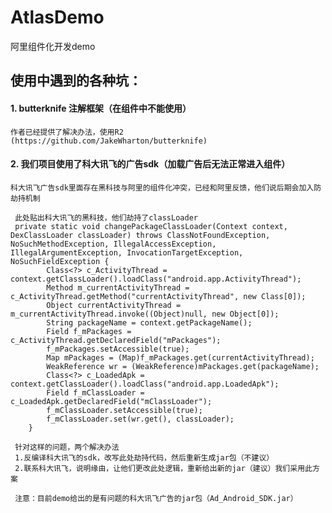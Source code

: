 # AtlasDemo
阿里组件化开发demo

## 使用中遇到的各种坑：

  #### 1. butterknife 注解框架（在组件中不能使用）
    
    作者已经提供了解决办法，使用R2
    (https://github.com/JakeWharton/butterknife)
 
  #### 2. 我们项目使用了科大讯飞的广告sdk（加载广告后无法正常进入组件）
    
    科大讯飞广告sdk里面存在黑科技与阿里的组件化冲突，已经和阿里反馈，他们说后期会加入防劫持机制
     
     此处贴出科大讯飞的黑科技，他们劫持了classLoader
     private static void changePackageClassLoader(Context context, DexClassLoader classLoader) throws ClassNotFoundException, NoSuchMethodException, IllegalAccessException, IllegalArgumentException, InvocationTargetException, NoSuchFieldException {
            Class<?> c_ActivityThread = context.getClassLoader().loadClass("android.app.ActivityThread");
            Method m_currentActivityThread = c_ActivityThread.getMethod("currentActivityThread", new Class[0]);
            Object currentActivityThread = m_currentActivityThread.invoke((Object)null, new Object[0]);
            String packageName = context.getPackageName();
            Field f_mPackages = c_ActivityThread.getDeclaredField("mPackages");
            f_mPackages.setAccessible(true);
            Map mPackages = (Map)f_mPackages.get(currentActivityThread);
            WeakReference wr = (WeakReference)mPackages.get(packageName);
            Class<?> c_LoadedApk = context.getClassLoader().loadClass("android.app.LoadedApk");
            Field f_mClassLoader = c_LoadedApk.getDeclaredField("mClassLoader");
            f_mClassLoader.setAccessible(true);
            f_mClassLoader.set(wr.get(), classLoader);
        }
        
     针对这样的问题，两个解决办法
     1.反编译科大讯飞的sdk，改写此处劫持代码，然后重新生成jar包（不建议）
     2.联系科大讯飞，说明缘由，让他们更改此处逻辑，重新给出新的jar（建议）我们采用此方案
     
     注意：目前demo给出的是有问题的科大讯飞广告的jar包（Ad_Android_SDK.jar）
     
  